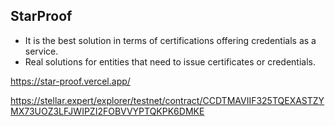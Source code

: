 ## StarProof

- It is the best solution in terms of certifications offering credentials as a service. 
- Real solutions for entities that need to issue certificates or credentials.

https://star-proof.vercel.app/

https://stellar.expert/explorer/testnet/contract/CCDTMAVIIF325TQEXASTZYMX73UOZ3LFJWIPZI2FOBVVYPTQKPK6DMKE
